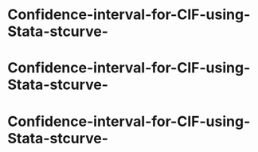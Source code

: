 # Confidence-interval-for-CIF-using-Stata-stcurve-
# Confidence-interval-for-CIF-using-Stata-stcurve-
# Confidence-interval-for-CIF-using-Stata-stcurve-
